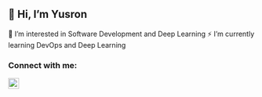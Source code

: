 ## 👋 Hi, I’m Yusron

👀 I’m interested in Software Development and Deep Learning
⚡ I’m currently learning DevOps and Deep Learning

### Connect with me:

[<img align="left" alt="fhaarn | LinkedIn" width="22px" src="https://cdn.jsdelivr.net/npm/simple-icons@v3/icons/linkedin.svg" />][linkedin]

<br />

[linkedin]: https://www.linkedin.com/in/yusronhanan/

